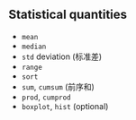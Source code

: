 ## Statistical quantities
- `mean`
- `median`
- `std` deviation (标准差)
- `range`
- `sort`
- `sum`, `cumsum` (前序和)
- `prod`, `cumprod`
- `boxplot`, `hist` (optional)